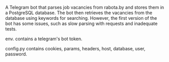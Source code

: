 A Telegram bot that parses job vacancies from rabota.by and stores them in a PostgreSQL database.
The bot then retrieves the vacancies from the database using keywords for searching.
However, the first version of the bot has some issues, such as slow parsing with requests and inadequate tests.

env. contains a telegram's bot token.

config.py contains cookies, params, headers, host, database, user, password.

